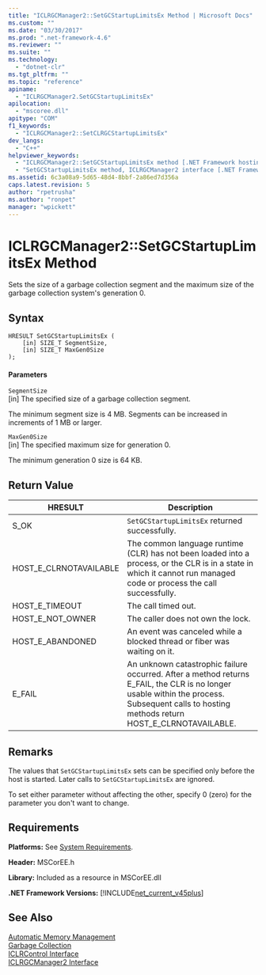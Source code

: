 ```yaml
---
title: "ICLRGCManager2::SetGCStartupLimitsEx Method | Microsoft Docs"
ms.custom: ""
ms.date: "03/30/2017"
ms.prod: ".net-framework-4.6"
ms.reviewer: ""
ms.suite: ""
ms.technology: 
  - "dotnet-clr"
ms.tgt_pltfrm: ""
ms.topic: "reference"
apiname: 
  - "ICLRGCManager2.SetGCStartupLimitsEx"
apilocation: 
  - "mscoree.dll"
apitype: "COM"
f1_keywords: 
  - "ICLRGCManager2::SetCLRGCStartupLimitsEx"
dev_langs: 
  - "C++"
helpviewer_keywords: 
  - "ICLRGCManager2::SetGCStartupLimitsEx method [.NET Framework hosting]"
  - "SetGCStartupLimitsEx method, ICLRGCManager2 interface [.NET Framework hosting]"
ms.assetid: 6c3a08a9-5d65-48d4-8bbf-2a86ed7d356a
caps.latest.revision: 5
author: "rpetrusha"
ms.author: "ronpet"
manager: "wpickett"
---
```

# ICLRGCManager2::SetGCStartupLimitsEx Method
Sets the size of a garbage collection segment and the maximum size of the garbage collection system's generation 0.  
  
## Syntax  
  
```  
HRESULT SetGCStartupLimitsEx (  
    [in] SIZE_T SegmentSize,   
    [in] SIZE_T MaxGen0Size  
);  
```  
  
#### Parameters  
 `SegmentSize`  
 [in] The specified size of a garbage collection segment.  
  
 The minimum segment size is 4 MB. Segments can be increased in increments of 1 MB or larger.  
  
 `MaxGen0Size`  
 [in] The specified maximum size for generation 0.  
  
 The minimum generation 0 size is 64 KB.  
  
## Return Value  
  
|HRESULT|Description|  
|-------------|-----------------|  
|S_OK|`SetGCStartupLimitsEx` returned successfully.|  
|HOST_E_CLRNOTAVAILABLE|The common language runtime (CLR) has not been loaded into a process, or the CLR is in a state in which it cannot run managed code or process the call successfully.|  
|HOST_E_TIMEOUT|The call timed out.|  
|HOST_E_NOT_OWNER|The caller does not own the lock.|  
|HOST_E_ABANDONED|An event was canceled while a blocked thread or fiber was waiting on it.|  
|E_FAIL|An unknown catastrophic failure occurred. After a method returns E_FAIL, the CLR is no longer usable within the process. Subsequent calls to hosting methods return HOST_E_CLRNOTAVAILABLE.|  
  
## Remarks  
 The values that `SetGCStartupLimitsEx` sets can be specified only before the host is started. Later calls to `SetGCStartupLimitsEx` are ignored.  
  
 To set either parameter without affecting the other, specify 0 (zero) for the parameter you don't want to change.  
  
## Requirements  
 **Platforms:** See [System Requirements](../../../../docs/framework/getting-started/system-requirements.md).  
  
 **Header:** MSCorEE.h  
  
 **Library:** Included as a resource in MSCorEE.dll  
  
 **.NET Framework Versions:** [!INCLUDE[net_current_v45plus](../../../../includes/net-current-v45plus-md.md)]  
  
## See Also  
 [Automatic Memory Management](../../../../docs/standard/automatic-memory-management.md)   
 [Garbage Collection](../../../../docs/standard/garbagecollection/index.md)   
 [ICLRControl Interface](../../../../docs/framework/unmanaged-api/hosting/iclrcontrol-interface.md)   
 [ICLRGCManager2 Interface](../../../../docs/framework/unmanaged-api/hosting/iclrgcmanager2-interface.md)